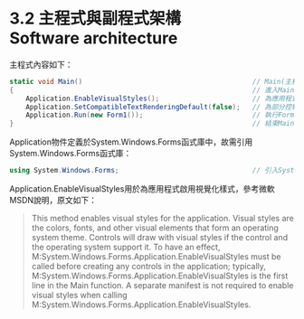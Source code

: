 # 3.2 主程式與副程式架構<br>Software architecture

主程式內容如下：

```C#
static void Main()											// Main(主程式)
{ 															// 進入Main(主程式)
	Application.EnableVisualStyles();						// 為應用程式啟用視覺化樣式
	Application.SetCompatibleTextRenderingDefault(false);	// 為部分控制項上定義的 UseCompatibleTextRendering 屬性設定應用程式範圍的預設值
	Application.Run(new Form1()); 							// 執行Form1程式
} 															// 結束Main(主程式)

```

Application物件定義於System.Windows.Forms函式庫中，故需引用System.Windows.Forms函式庫：

```C#
using System.Windows.Forms; 								// 引入System.Windows.Forms函式庫

```

Application.EnableVisualStyles用於為應用程式啟用視覺化樣式，參考微軟MSDN說明，原文如下：

> This method enables visual styles for the application. Visual styles are the colors, fonts, and other visual elements that 
form an operating system theme. Controls will draw with visual styles if the control and the operating system support it. To 
have an effect, M:System.Windows.Forms.Application.EnableVisualStyles must be called before creating any controls in the 
application; typically, M:System.Windows.Forms.Application.EnableVisualStyles is the first line in the Main function. A separate 
manifest is not required to enable visual styles when calling M:System.Windows.Forms.Application.EnableVisualStyles.






